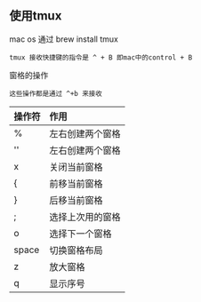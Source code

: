 ## 使用tmux

mac os 通过 brew install tmux

```
tmux 接收快捷键的指令是 ^ + B 即mac中的control + B
```

窗格的操作

```
这些操作都是通过 ^+b 来接收

```

| 操作符 | 作用     |
| :------------- | :------------- |
| %      |     左右创建两个窗格  |
| ''    |     左右创建两个窗格  |
| x    |    关闭当前窗格  |
| {    |    前移当前窗格  |
| }    |    后移当前窗格  |
| ;    |    选择上次用的窗格  |
| o    |    选择下一个窗格  |
| space   |    切换窗格布局  |
| z   |     放大窗格 |
| q   |    显示序号 |
